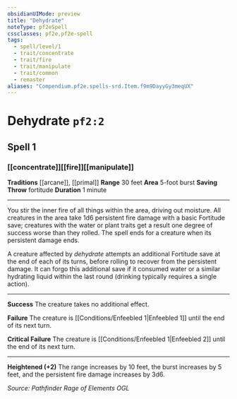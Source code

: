 ```yaml
---
obsidianUIMode: preview
title: "Dehydrate"
noteType: pf2eSpell
cssclasses: pf2e,pf2e-spell
tags:
  - spell/level/1
  - trait/concentrate
  - trait/fire
  - trait/manipulate
  - trait/common
  - remaster
aliases: "Compendium.pf2e.spells-srd.Item.f9m9DayyGy3meqUX" 
---
```

# Dehydrate  `pf2:2`  
## Spell 1
### [[concentrate]][[fire]][[manipulate]]
**Traditions** [[arcane]], [[primal]]
**Range** 30 feet
**Area** 5-foot burst
**Saving Throw**  fortitude
**Duration** 1 minute
* * * 
You stir the inner fire of all things within the area, driving out moisture. All creatures in the area take 1d6 persistent fire damage with a basic Fortitude save; creatures with the water or plant traits get a result one degree of success worse than they rolled. The spell ends for a creature when its persistent damage ends.

A creature affected by _dehydrate_ attempts an additional Fortitude save at the end of each of its turns, before rolling to recover from the persistent damage. It can forgo this additional save if it consumed water or a similar hydrating liquid within the last round (drinking typically requires a single action).

* * *

**Success** The creature takes no additional effect.

**Failure** The creature is [[Conditions/Enfeebled 1|Enfeebled 1]] until the end of its next turn.

**Critical Failure** The creature is [[Conditions/Enfeebled 1|Enfeebled 2]] until the end of its next turn.

* * *

**Heightened (+2)** The range increases by 10 feet, the burst increases by 5 feet, and the persistent fire damage increases by 3d6.

*Source: Pathfinder Rage of Elements*
*OGL*